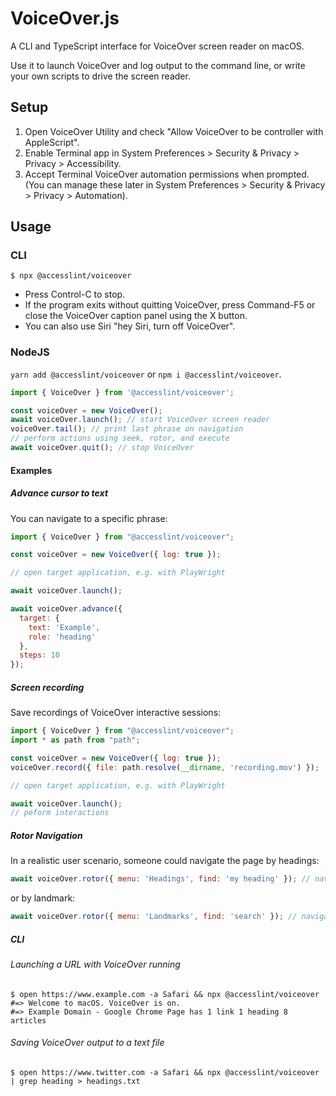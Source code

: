 # VoiceOver.js

A CLI and TypeScript interface for VoiceOver screen reader  on macOS. 

Use it to launch VoiceOver and log output to the command line, or write your own scripts to drive the screen reader.

## Setup

1. Open VoiceOver Utility and check "Allow VoiceOver to be controller with AppleScript".
1. Enable Terminal app in System Preferences > Security & Privacy > Privacy > Accessibility.
1. Accept Terminal VoiceOver automation permissions when prompted. (You can manage these later in System Preferences > Security & Privacy > Privacy > Automation).

## Usage

### CLI

    $ npx @accesslint/voiceover

- Press Control-C to stop.
- If the program exits without quitting VoiceOver, press Command-F5 or close the VoiceOver caption panel using the X button.
- You can also use Siri "hey Siri, turn off VoiceOver".

### NodeJS

`yarn add @accesslint/voiceover` or `npm i @accesslint/voiceover`.

```javascript
import { VoiceOver } from '@accesslint/voiceover';

const voiceOver = new VoiceOver();
await voiceOver.launch(); // start VoiceOver screen reader
voiceOver.tail(); // print last phrase on navigation
// perform actions using seek, rotor, and execute
await voiceOver.quit(); // stop VoiceOver
```

#### Examples

##### Advance cursor to text

You can navigate to a specific phrase:

```javascript
import { VoiceOver } from "@accesslint/voiceover";

const voiceOver = new VoiceOver({ log: true });

// open target application, e.g. with PlayWright

await voiceOver.launch();

await voiceOver.advance({
  target: {
    text: 'Example',
    role: 'heading'
  },
  steps: 10
});
```

##### Screen recording

Save recordings of VoiceOver interactive sessions:

```javascript
import { VoiceOver } from "@accesslint/voiceover";
import * as path from "path";

const voiceOver = new VoiceOver({ log: true });
voiceOver.record({ file: path.resolve(__dirname, 'recording.mov') });

// open target application, e.g. with PlayWright

await voiceOver.launch();
// peform interactions
```

##### Rotor Navigation

In a realistic user scenario, someone could navigate the page by headings:

```javascript
await voiceOver.rotor({ menu: 'Headings', find: 'my heading' }); // navigate directly to a heading using the web rotor
```

or by landmark:

```javascript
await voiceOver.rotor({ menu: 'Landmarks', find: 'search' }); // navigate directly to a heading using the web rotor
```

##### CLI

###### Launching a URL with VoiceOver running

    $ open https://www.example.com -a Safari && npx @accesslint/voiceover
    #=> Welcome to macOS. VoiceOver is on.
    #=> Example Domain - Google Chrome Page has 1 link 1 heading 8 articles

###### Saving VoiceOver output to a text file

    $ open https://www.twitter.com -a Safari && npx @accesslint/voiceover | grep heading > headings.txt
